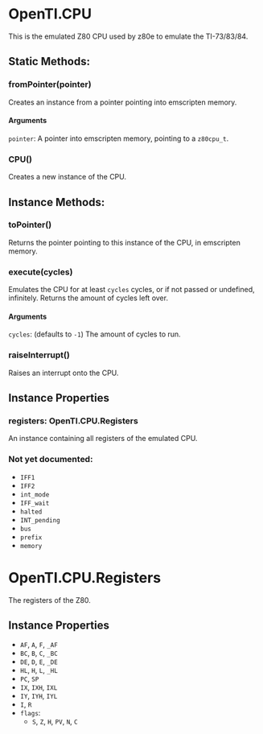 # OpenTI.CPU

This is the emulated Z80 CPU used by z80e to emulate the TI-73/83/84.

## Static Methods:
### fromPointer(pointer)
Creates an instance from a pointer pointing into emscripten memory.
#### Arguments
`pointer`: A pointer into emscripten memory, pointing to a `z80cpu_t`.

### CPU()
Creates a new instance of the CPU.

## Instance Methods:
### toPointer()
Returns the pointer pointing to this instance of the CPU, in emscripten memory.

### execute(cycles)
Emulates the CPU for at least `cycles` cycles, or if not passed or undefined, infinitely. Returns the amount of cycles left over.

#### Arguments
`cycles`: (defaults to `-1`) The amount of cycles to run.

### raiseInterrupt()
Raises an interrupt onto the CPU. 

## Instance Properties
### registers: OpenTI.CPU.Registers
An instance containing all registers of the emulated CPU.

### Not yet documented:
 - `IFF1`
 - `IFF2`
 - `int_mode`
 - `IFF_wait`
 - `halted`
 - `INT_pending`
 - `bus`
 - `prefix`
 - `memory`

# OpenTI.CPU.Registers
The registers of the Z80.

## Instance Properties

 - `AF`, `A`, `F`, `_AF`
 - `BC`, `B`, `C`, `_BC`
 - `DE`, `D`, `E`, `_DE`
 - `HL`, `H`, `L`, `_HL`
 - `PC`, `SP`
 - `IX`, `IXH`, `IXL`
 - `IY`, `IYH`, `IYL`
 - `I`, `R`
 - `flags`:
    - `S`, `Z`, `H`, `PV`, `N`, `C`
